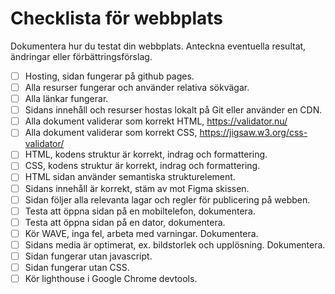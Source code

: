 # Checklista för webbplats

Dokumentera hur du testat din webbplats. Anteckna eventuella resultat, ändringar eller förbättringsförslag.

* [ ] Hosting, sidan fungerar på github pages.
* [ ] Alla resurser fungerar och använder relativa sökvägar.
* [ ] Alla länkar fungerar.
* [ ] Sidans innehåll och resurser hostas lokalt på Git eller använder en CDN.
* [ ] Alla dokument validerar som korrekt HTML, https://validator.nu/
* [ ] Alla dokument validerar som korrekt CSS, https://jigsaw.w3.org/css-validator/
* [ ] HTML, kodens struktur är korrekt, indrag och formattering.
* [ ] CSS, kodens struktur är korrekt, indrag och formattering.
* [ ] HTML sidan använder semantiska strukturelement.
* [ ] Sidans innehåll är korrekt, stäm av mot Figma skissen.
* [ ] Sidan följer alla relevanta lagar och regler för publicering på webben.
* [ ] Testa att öppna sidan på en mobiltelefon, dokumentera.
* [ ] Testa att öppna sidan på en dator, dokumentera.
* [ ] Kör WAVE, inga fel, arbeta med varningar. Dokumentera.
* [ ] Sidans media är optimerat, ex. bildstorlek och upplösning. Dokumentera.
* [ ] Sidan fungerar utan javascript.
* [ ] Sidan fungerar utan CSS.
* [ ] Kör lighthouse i Google Chrome devtools.
